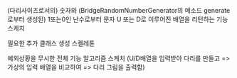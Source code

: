 (다리사이즈로서의) 숫자와 (BridgeRandomNumberGenerator의 메소드 generate로부터 생성된) 1또는0인 난수로부터 문자 U 또는 D로 이루어진 배열을 리턴하는 기능 스케치

필요한 추가 클래스 생성 스켈레톤

예외상황을 무시한 전체 기능 알고리즘 스케치 (U/D배열을 입력받아 다리를 만들고 => 가상의 입력 배열을 비교하여 => 다리 그림을 출력함)
